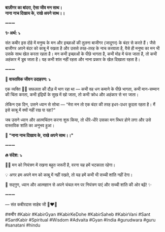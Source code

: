 **बाज़ीगर का बांदरा, ऐसा जीव मन साथ।**\
**नाना नाच दिखाय के, राखे अपने साथ।।**

➖➖➖

**✨ अर्थ: ⤵**

संत कबीर इस दोहे में मनुष्य के मन और इच्छाओं की तुलना बाजीगर (जादूगर) के बंदर से करते हैं। जैसे बाजीगर अपने बंदर को काबू में रखता है और उससे तरह-तरह के नाच करवाता है, वैसे ही मनुष्य का मन भी उसके साथ खेल करता रहता है। मन कभी इच्छाओं के पीछे भागता है, कभी मोह में फंस जाता है, तो कभी अहंकार में डूब जाता है। यह कभी शांत नहीं रहता और नाना प्रकार के खेल दिखाता रहता है।

➖➖➖

**🌾 वास्तविक जीवन उदाहरण: ⤵**

एक व्यक्ति 🧑‍💼 सफलता की दौड़ में भाग रहा था — कभी वह धन कमाने के पीछे भागता, कभी मान-सम्मान की चिंता करता, कभी इंद्रियों के सुख में खो जाता, तो कभी क्रोध और अहंकार से भर जाता।

लेकिन एक दिन, उसने ध्यान से सोचा — "मेरा मन तो एक बंदर की तरह इधर-उधर कूदता रहता है। मैं इसे काबू में क्यों नहीं रख पा रहा?"

जब उसने ध्यान और आत्मचिंतन करना शुरू किया, तो धीरे-धीरे उसका मन स्थिर होने लगा और उसे वास्तविक शांति का अनुभव हुआ।

**📜 "नाना नाच दिखाय के, राखे अपने साथ।।"**

➖➖➖

**🔥 संदेश: ⤵**

🧘‍♂️ मन को नियंत्रण में रखना बहुत जरूरी है, वरना यह हमें भटकाता रहेगा।

💡 अगर हम अपने मन को काबू में नहीं रखते, तो यह हमें कभी भी सच्ची शांति नहीं देगा।

🙏 सद्गुण, ध्यान और आत्मज्ञान से अपने चंचल मन पर नियंत्रण पाएं और सच्ची शांति की ओर बढ़ें! ✨

➖➖➖

— संत कबीरदास साहेब जी 🙏❤️💯

#कबीर #Kabir #KabirGyan #KabirKeDohe #KabirSaheb #KabirVani #Sant #SantKabir #Spiritual #Wisdom #Advaita #Gyan #India #gurudwara #guru #sanatani #hindu
